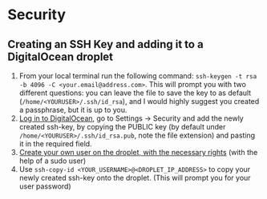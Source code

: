 # Security

## Creating an SSH Key and adding it to a DigitalOcean droplet
1. From your local terminal run the following command: `ssh-keygen -t rsa -b 4096 -C <your.email@address.com>`. This will prompt you with two different questions: you can leave the file to save the key to as default (`/home/<YOURUSER>/.ssh/id_rsa`), and I would highly suggest you created a passphrase, but it is up to you.
2. [Log in to DigitalOcean](https://cloud.digitalocean.com/login), go to Settings -> Security and add the newly created ssh-key, by copying the PUBLIC key (by default under `/home/<YOURUSER>/.ssh/id_rsa.pub`, note the file extension) and pasting it in the required field.
3. [Create your own user on the droplet, with the necessary rights](https://linuxize.com/post/how-to-create-users-in-linux-using-the-useradd-command/) (with the help of a sudo user)
4. Use `ssh-copy-id <YOUR_USERNAME>@<DROPLET_IP_ADDRESS>` to copy your newly created ssh-key onto the droplet. (This will prompt you for your user password)

